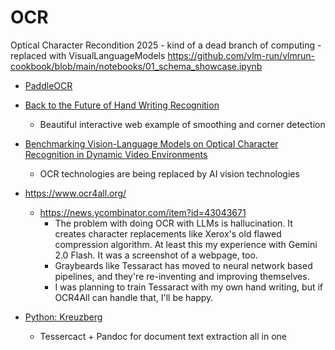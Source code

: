 OCR
===

Optical Character Recondition
2025 - kind of a dead branch of computing - replaced with VisualLanguageModels
https://github.com/vlm-run/vlmrun-cookbook/blob/main/notebooks/01_schema_showcase.ipynb

* [PaddleOCR](https://github.com/PaddlePaddle/PaddleOCR)
* [Back to the Future of Hand Writing Recognition](https://jackschaedler.github.io/handwriting-recognition/)
    * Beautiful interactive web example of smoothing and corner detection

* [Benchmarking Vision-Language Models on Optical Character Recognition in Dynamic Video Environments](https://arxiv.org/abs/2502.06445)
    * OCR technologies are being replaced by AI vision technologies
* https://www.ocr4all.org/
    * https://news.ycombinator.com/item?id=43043671
        * The problem with doing OCR with LLMs is hallucination. It creates character replacements like Xerox's old flawed compression algorithm. At least this my experience with Gemini 2.0 Flash. It was a screenshot of a webpage, too.
        * Graybeards like Tessaract has moved to neural network based pipelines, and they're re-inventing and improving themselves.
        * I was planning to train Tessaract with my own hand writing, but if OCR4All can handle that, I'll be happy.

* [Python: Kreuzberg](https://github.com/Goldziher/kreuzberg)
    * Tessercact + Pandoc for document text extraction all in one
